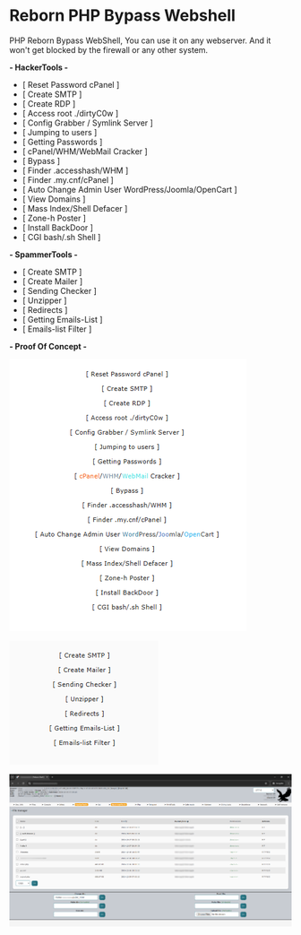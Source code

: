 # Reborn PHP Bypass Webshell

PHP Reborn Bypass WebShell, You can use it on any webserver. And it won't get blocked by the firewall or any other system.

**- HackerTools -**

+ [ Reset Password cPanel ]
+ [ Create SMTP ]
+ [ Create RDP ]
+ [ Access root ./dirtyC0w ]
+ [ Config Grabber / Symlink Server ]
+ [ Jumping to users ]
+ [ Getting Passwords ]
+ [ cPanel/WHM/WebMail Cracker ]
+ [ Bypass ]
+ [ Finder .accesshash/WHM ]
+ [ Finder .my.cnf/cPanel ]
+ [ Auto Change Admin User WordPress/Joomla/OpenCart ]
+ [ View Domains ]
+ [ Mass Index/Shell Defacer ]
+ [ Zone-h Poster ]
+ [ Install BackDoor ]
+ [ CGI bash/.sh Shell ]

**- SpammerTools -**

+ [ Create SMTP ]
+ [ Create Mailer ]
+ [ Sending Checker ]
+ [ Unzipper ]
+ [ Redirects ]
+ [ Getting Emails-List ]
+ [ Emails-list Filter ]

**- Proof Of Concept -**

![Alt Text](https://raw.githubusercontent.com/cpkarma/img/refs/heads/main/pv8-php-shell/1.png)

![Alt Text](https://raw.githubusercontent.com/cpkarma/img/refs/heads/main/pv8-php-shell/2.png)

![Alt Text](https://raw.githubusercontent.com/cpkarma/img/refs/heads/main/pv8-php-shell/3.png)
